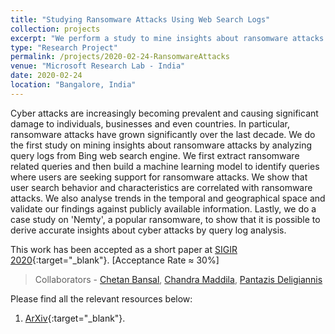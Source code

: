 ```yaml
---
title: "Studying Ransomware Attacks Using Web Search Logs"
collection: projects
excerpt: "We perform a study to mine insights about ransomware attacks by analyzing query logs from Bing web search engine."
type: "Research Project"
permalink: /projects/2020-02-24-RansomwareAttacks
venue: "Microsoft Research Lab - India"
date: 2020-02-24
location: "Bangalore, India"
---
```


Cyber attacks are increasingly becoming prevalent and causing significant damage to individuals, businesses and even countries. In particular, ransomware attacks have grown significantly over the last decade. We do the first study on mining insights about ransomware attacks by analyzing query logs from Bing web search engine. We first extract ransomware related queries and then build a machine learning model to identify queries where users are seeking support for ransomware attacks. We show that user search behavior and characteristics are correlated with ransomware attacks. We also analyse trends in the temporal and geographical space and validate our findings against publicly available information. Lastly, we do a case study on 'Nemty', a popular ransomware, to show that it is possible to derive accurate insights about cyber attacks by query log analysis.

This work has been accepted as a short paper at [SIGIR 2020](https://sigir.org/sigir2020/){:target="_blank"}. [Acceptance Rate ≈ 30%]

> Collaborators - [Chetan Bansal](https://www.microsoft.com/en-us/research/people/chetanb/), [Chandra Maddila](https://www.microsoft.com/en-us/research/people/chmaddil/), [Pantazis Deligiannis](https://www.microsoft.com/en-us/research/people/pdeligia/)

Please find all the relevant resources below:
1. [ArXiv](https://arxiv.org/abs/2005.00517){:target="_blank"}.